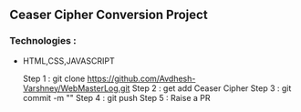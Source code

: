 ## Ceaser Cipher Conversion Project 
### Technologies : 
- HTML,CSS,JAVASCRIPT 

    Step 1 : git clone https://github.com/Avdhesh-Varshney/WebMasterLog.git
    Step 2 : get add Ceaser Cipher
    Step 3 : git commit -m ""
    Step 4 : git push 
    Step 5 : Raise a PR 

